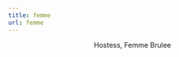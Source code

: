 ```yaml
---
title: femme
url: femme
---
```


<div align="center">
	<p>
        Hostess, Femme Brulee
	</p>
</div>
